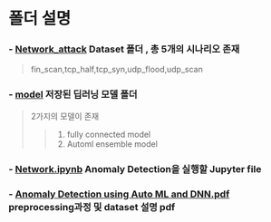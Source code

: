 # 폴더 설명

### - <a href="./Network_attack">Network_attack</a> Dataset 폴더 , 총 5개의 시나리오 존재
>fin_scan,tcp_half,tcp_syn,udp_flood,udp_scan

### - <a href="./model">model</a> 저장된 딥러닝 모델 폴더
>2가지의 모델이 존재
>>1. fully connected model
>>2. Automl ensemble model

### - <a href="./Network.ipynb">Network.ipynb</a> Anomaly Detection을 실행할 Jupyter file

### - <a href="./Anomaly Detection using Auto ML and DNN.pdf">Anomaly Detection using Auto ML and DNN.pdf</a> preprocessing과정 및 dataset 설명 pdf 

